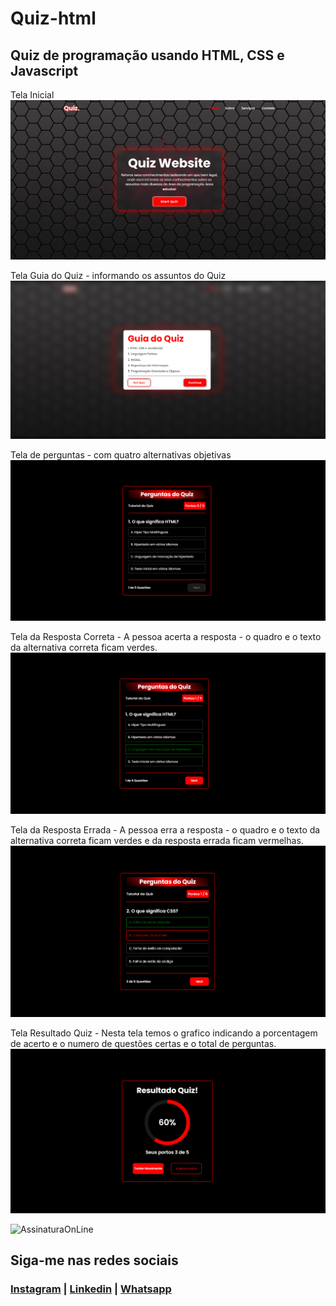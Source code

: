 # Quiz-html
## Quiz de programação usando HTML, CSS e Javascript

Tela Inicial
![TelaInicial](https://github.com/NandoCruz/Quiz-html/blob/main/imagens/Quiz-telaInicial.png)

Tela Guia do Quiz - informando os assuntos do Quiz
![TelaContinuar](https://github.com/NandoCruz/Quiz-html/blob/main/imagens/Quiz-telaNext.png)

Tela de perguntas - com quatro alternativas objetivas
![TelaPrimeiraPergunta](https://github.com/NandoCruz/Quiz-html/blob/main/imagens/Quiz-PrimeiraPergunta.png)

Tela da Resposta Correta - A pessoa acerta a resposta - o quadro e o texto da alternativa correta ficam verdes.
![TelaRespostaCorreta](https://github.com/NandoCruz/Quiz-html/blob/main/imagens/Quiz-RespostaCorreta.png)

Tela da Resposta Errada - A pessoa erra a resposta - o quadro e o texto da alternativa correta ficam verdes e da resposta errada ficam vermelhas.
![TelaRespostaErrada](https://github.com/NandoCruz/Quiz-html/blob/main/imagens/Quiz-RespostaErrada.png)

Tela Resultado Quiz - Nesta tela temos o grafico indicando a porcentagem de acerto e o numero de questões certas e o total de perguntas.
![TelaResultadoFinal](https://github.com/NandoCruz/Quiz-html/blob/main/imagens/Quiz-ResultatoFinal.png)

![AssinaturaOnLine](https://user-images.githubusercontent.com/47435625/133949021-a75e5344-9b28-494d-8b81-5386e1958eee.png)

## Siga-me nas redes sociais
### [Instagram](https://www.instagram.com/fcruz6241/) | [Linkedin](https://www.linkedin.com/feed/) | [Whatsapp](https://api.whatsapp.com/send?1=pt_br&phone=558398388777)